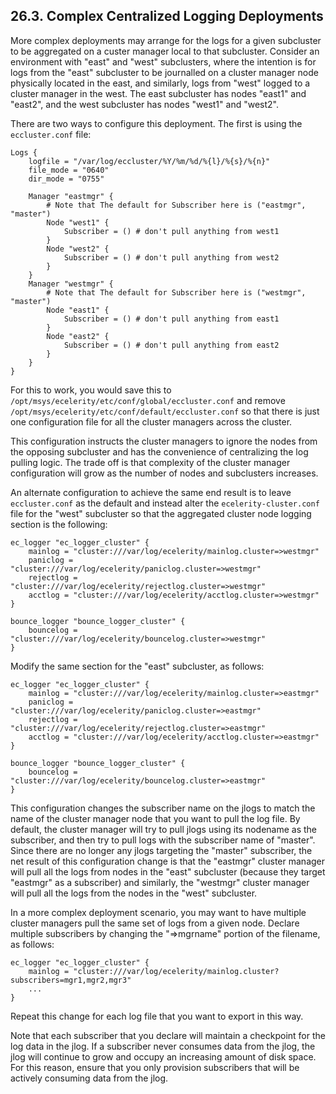 ## 26.3. Complex Centralized Logging Deployments

More complex deployments may arrange for the logs for a given subcluster to be aggregated on a custer manager local to that subcluster. Consider an environment with "east" and "west" subclusters, where the intention is for logs from the "east" subcluster to be journalled on a cluster manager node physically located in the east, and similarly, logs from "west" logged to a cluster manager in the west. The east subcluster has nodes "east1" and "east2", and the west subcluster has nodes "west1" and "west2".

There are two ways to configure this deployment. The first is using the `eccluster.conf` file:

```
Logs {
    logfile = "/var/log/eccluster/%Y/%m/%d/%{l}/%{s}/%{n}"
    file_mode = "0640"
    dir_mode = "0755"

    Manager "eastmgr" {
        # Note that The default for Subscriber here is ("eastmgr", "master")
        Node "west1" {
            Subscriber = () # don't pull anything from west1
        }
        Node "west2" {
            Subscriber = () # don't pull anything from west2
        }
    }
    Manager "westmgr" {
        # Note that The default for Subscriber here is ("westmgr", "master")
        Node "east1" {
            Subscriber = () # don't pull anything from east1
        }
        Node "east2" {
            Subscriber = () # don't pull anything from east2
        }
    }
}
```

For this to work, you would save this to `/opt/msys/ecelerity/etc/conf/global/eccluster.conf` and remove `/opt/msys/ecelerity/etc/conf/default/eccluster.conf` so that there is just one configuration file for all the cluster managers across the cluster.

This configuration instructs the cluster managers to ignore the nodes from the opposing subcluster and has the convenience of centralizing the log pulling logic. The trade off is that complexity of the cluster manager configuration will grow as the number of nodes and subclusters increases.

An alternate configuration to achieve the same end result is to leave `eccluster.conf` as the default and instead alter the `ecelerity-cluster.conf` file for the "west" subcluster so that the aggregated cluster node logging section is the following:

```
ec_logger "ec_logger_cluster" {
    mainlog = "cluster:///var/log/ecelerity/mainlog.cluster=>westmgr"
    paniclog = "cluster:///var/log/ecelerity/paniclog.cluster=>westmgr"
    rejectlog = "cluster:///var/log/ecelerity/rejectlog.cluster=>westmgr"
    acctlog = "cluster:///var/log/ecelerity/acctlog.cluster=>westmgr"
}

bounce_logger "bounce_logger_cluster" {
    bouncelog = "cluster:///var/log/ecelerity/bouncelog.cluster=>westmgr"
}
```

Modify the same section for the "east" subcluster, as follows:

```
ec_logger "ec_logger_cluster" {
    mainlog = "cluster:///var/log/ecelerity/mainlog.cluster=>eastmgr"
    paniclog = "cluster:///var/log/ecelerity/paniclog.cluster=>eastmgr"
    rejectlog = "cluster:///var/log/ecelerity/rejectlog.cluster=>eastmgr"
    acctlog = "cluster:///var/log/ecelerity/acctlog.cluster=>eastmgr"
}

bounce_logger "bounce_logger_cluster" {
    bouncelog = "cluster:///var/log/ecelerity/bouncelog.cluster=>eastmgr"
}
```

This configuration changes the subscriber name on the jlogs to match the name of the cluster manager node that you want to pull the log file. By default, the cluster manager will try to pull jlogs using its nodename as the subscriber, and then try to pull logs with the subscriber name of "master". Since there are no longer any jlogs targeting the "master" subscriber, the net result of this configuration change is that the "eastmgr" cluster manager will pull all the logs from nodes in the "east" subcluster (because they target "eastmgr" as a subscriber) and similarly, the "westmgr" cluster manager will pull all the logs from the nodes in the "west" subcluster.

In a more complex deployment scenario, you may want to have multiple cluster managers pull the same set of logs from a given node. Declare multiple subscribers by changing the "=>mgrname" portion of the filename, as follows:

```
ec_logger "ec_logger_cluster" {
    mainlog = "cluster:///var/log/ecelerity/mainlog.cluster?subscribers=mgr1,mgr2,mgr3"
    ...
}
```

Repeat this change for each log file that you want to export in this way.

Note that each subscriber that you declare will maintain a checkpoint for the log data in the jlog. If a subscriber never consumes data from the jlog, the jlog will continue to grow and occupy an increasing amount of disk space. For this reason, ensure that you only provision subscribers that will be actively consuming data from the jlog.
